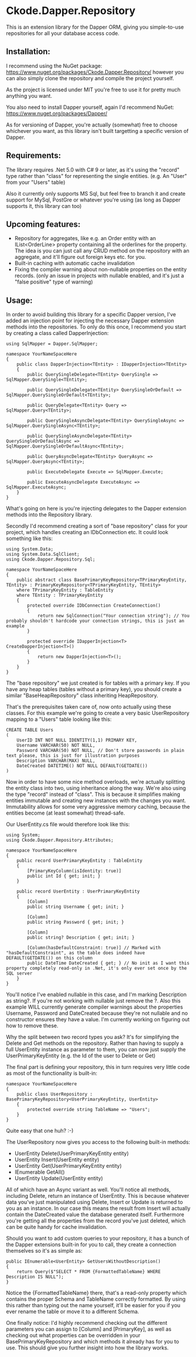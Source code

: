 # Ckode.Dapper.Repository
This is an extension library for the Dapper ORM, giving you simple-to-use repositories for all your database access code.

## Installation:

I recommend using the NuGet package: https://www.nuget.org/packages/Ckode.Dapper.Repository/ however you can also simply clone the repository and compile the project yourself.

As the project is licensed under MIT you're free to use it for pretty much anything you want.

You also need to install Dapper yourself, again I'd recommend NuGet: https://www.nuget.org/packages/Dapper/

As for versioning of Dapper, you're actually (somewhat) free to choose whichever you want, as this library isn't built targetting a specific version of Dapper.

## Requirements:

The library requires .Net 5.0 with C# 9 or later, as it's using the "record" type rather than "class" for representing the single entities. (e.g. An "User" from your "Users" table)

Also it currently only supports MS Sql, but feel free to branch it and create support for MySql, PostGre or whatever you're using (as long as Dapper supports it, this library can too)

## Upcoming features:

- Repository for aggregates, like e.g. an Order entity with an IList\<OrderLine\> property containing all the orderlines for the property. The idea is you can just call any CRUD method on the repository with an aggregate, and it'll figure out foreign keys etc. for you.
- Built-in caching with automatic cache invalidation
- Fixing the compiler warning about non-nullable properties on the entity records. (only an issue in projects with nullable enabled, and it's just a "false positive" type of warning)

## Usage:

In order to avoid building this library for a specific Dapper version, I've added an injection point for injecting the necessary Dapper extension methods into the repositories.
To only do this once, I recommend you start by creating a class called DapperInjection:

    using SqlMapper = Dapper.SqlMapper;

    namespace YourNameSpaceHere
    {
        public class DapperInjection<TEntity> : IDapperInjection<TEntity>
        {
            public QuerySingleDelegate<TEntity> QuerySingle => SqlMapper.QuerySingle<TEntity>;

            public QuerySingleDelegate<TEntity> QuerySingleOrDefault => SqlMapper.QuerySingleOrDefault<TEntity>;

            public QueryDelegate<TEntity> Query => SqlMapper.Query<TEntity>;

            public QuerySingleAsyncDelegate<TEntity> QuerySingleAsync => SqlMapper.QuerySingleAsync<TEntity>;

            public QuerySingleAsyncDelegate<TEntity> QuerySingleOrDefaultAsync => SqlMapper.QuerySingleOrDefaultAsync<TEntity>;

            public QueryAsyncDelegate<TEntity> QueryAsync => SqlMapper.QueryAsync<TEntity>;

            public ExecuteDelegate Execute => SqlMapper.Execute;

            public ExecuteAsyncDelegate ExecuteAsync => SqlMapper.ExecuteAsync;
        }
    }

What's going on here is you're injecting delegates to the Dapper extension methods into the Repository library.

Secondly I'd recommend creating a sort of "base repository" class for your project, which handles creating an IDbConnection etc. It could look something like this:

    using System.Data;
    using System.Data.SqlClient;
    using Ckode.Dapper.Repository.Sql;

    namespace YourNameSpaceHere
    {
        public abstract class BasePrimaryKeyRepository<TPrimaryKeyEntity, TEntity> : PrimaryKeyRepository<TPrimaryKeyEntity, TEntity>
        where TPrimaryKeyEntity : TableEntity
        where TEntity : TPrimaryKeyEntity
        {
            protected override IDbConnection CreateConnection()
            {
                return new SqlConnection("Your connection string"); // You probably shouldn't hardcode your connection strings, this is just an example
            }

            protected override IDapperInjection<T> CreateDapperInjection<T>()
            {
                return new DapperInjection<T>();
            }
        }
    }

The "base repository" we just created is for tables with a primary key. If you have any heap tables (tables without a primary key), you should create a similar "BaseHeapRepository" class inheriting HeapRepository.


That's the prerequisites taken care of, now onto actually using these classes. For this example we're going to create a very basic UserRepository mapping to a "Users" table looking like this:

    CREATE TABLE Users
    (
        UserID INT NOT NULL IDENTITY(1,1) PRIMARY KEY,
        Username VARCHAR(50) NOT NULL,
        Password VARCHAR(50) NOT NULL, // Don't store passwords in plain text please, this is just for illustration purposes
        Description VARCHAR(MAX) NULL,
        DateCreated DATETIME() NOT NULL DEFAULT(GETDATE())
    )


Now in order to have some nice method overloads, we're actually splitting the entity class into two, using inheritance along the way. We're also using the type "record" instead of "class". This is because it simplifies making entities immutable and creating new instances with the changes you want. Immutability allows for some very aggressive memory caching, because the entities become (at least somewhat) thread-safe.

Our UserEntity.cs file would therefore look like this:

    using System;
    using Ckode.Dapper.Repository.Attributes;

    namespace YourNameSpaceHere
    {
        public record UserPrimaryKeyEntity : TableEntity
        {
            [PrimaryKeyColumn(isIdentity: true)]
            public int Id { get; init; }
        }

        public record UserEntity : UserPrimaryKeyEntity
        {
            [Column]
            public string Username { get; init; }

            [Column]
            public string Password { get; init; }

            [Column]
            public string? Description { get; init; }

            [Column(hasDefaultConstraint: true)] // Marked with "hasDefaultConstraint", as the table does indeed have DEFAULT(GETDATE()) on this column
            public DateTime DateCreated { get; } // No init as I want this property completely read-only in .Net, it's only ever set once by the SQL server
        }
    }

You'll notice I've enabled nullable in this case, and I'm marking Description as string?. If you're not working with nullable just remove the ?.
Also this example WILL currently generate compiler warnings about the properties Username, Password and DateCreated because they're not nullable and no constructor ensures they have a value. I'm currently working on figuring out how to remove these.

Why the split between two record types you ask? It's for simplifying the Delete and Get methods on the repository.
Rather than having to supply a full UserEntity instance as parameter to them, you can now just supply the UserPrimaryKeyEntity (e.g. the Id of the user to Delete or Get)

The final part is defining your repository, this in turn requires very little code as most of the functionality is built-in:

    namespace YourNameSpaceHere
    {
        public class UserRepository : BasePrimaryKeyRepository<UserPrimaryKeyEntity, UserEntity>
        {
            protected override string TableName => "Users";
        }
    }

Quite easy that one huh? :-)

The UserRepository now gives you access to the following built-in methods:
- UserEntity Delete(UserPrimaryKeyEntity entity)
- UserEntity Insert(UserEntity entity)
- UserEntity Get(UserPrimaryKeyEntity entity)
- IEnumerable<UserEntity> GetAll()
- UserEntity Update(UserEntity entity)

All of which have an Async variant as well. You'll notice all methods, including Delete, return an instance of UserEntity. This is because whatever data you've just manipulated using Delete, Insert or Update is returned to you as an instance.
In our case this means the result from Insert will actually contain the DateCreated value the database generated itself.
Furthermore you're getting all the properties from the record you've just deleted, which can be quite handy for cache invalidation.

Should you want to add custom queries to your repository, it has a bunch of the Dapper extensions built-in for you to call, they create a connection themselves so it's as simple as:

    public IEnumerable<UserEntity> GetUsersWithoutDescription()
    {
        return Query($"SELECT * FROM {FormattedTableName} WHERE Description IS NULL");
    }

Notice the {FormattedTableName} there, that's a read-only property which contains the proper Schema and TableName correctly formatted. By using this rather than typing out the name yourself, it'll be easier for you if you ever rename the table or move it to a different Schema.


One finally notice: I'd highly recommend checking out the different parameters you can assign to [Column] and [PrimaryKey], as well as checking out what properties can be overridden in your BasePrimaryKeyRepository and which methods it already has for you to use. This should give you further insight into how the library works.
